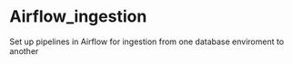 # Airflow_ingestion
Set up pipelines in Airflow for ingestion from one database enviroment to another
